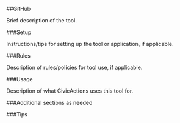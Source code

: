 ##GitHub

Brief description of the tool.

###Setup

Instructions/tips for setting up the tool or application, if applicable.

###Rules

Description of rules/policies for tool use, if applicable.

###Usage

Description of what CivicActions uses this tool for.

###Additional sections as needed

###Tips
